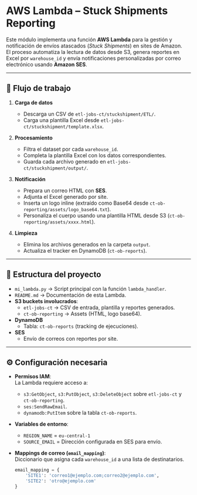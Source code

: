 # AWS Lambda – Stuck Shipments Reporting

Este módulo implementa una función **AWS Lambda** para la gestión y notificación de envíos atascados (*Stuck Shipments*) en sites de Amazon.  
El proceso automatiza la lectura de datos desde S3, genera reportes en Excel por `warehouse_id` y envía notificaciones personalizadas por correo electrónico usando **Amazon SES**.

---

## 🚀 Flujo de trabajo

1. **Carga de datos**
   - Descarga un CSV de `etl-jobs-ct/stuckshipment/ETL/`.
   - Carga una plantilla Excel desde `etl-jobs-ct/stuckshipment/template.xlsx`.

2. **Procesamiento**
   - Filtra el dataset por cada `warehouse_id`.
   - Completa la plantilla Excel con los datos correspondientes.
   - Guarda cada archivo generado en `etl-jobs-ct/stuckshipment/output/`.

3. **Notificación**
   - Prepara un correo HTML con **SES**.
   - Adjunta el Excel generado por site.
   - Inserta un logo inline (extraído como Base64 desde `ct-ob-reporting/assets/logo_base64.txt`).
   - Personaliza el cuerpo usando una plantilla HTML desde S3 (`ct-ob-reporting/assets/xxxx.html`).

4. **Limpieza**
   - Elimina los archivos generados en la carpeta `output`.
   - Actualiza el tracker en DynamoDB (`ct-ob-reports`).

---

## 📂 Estructura del proyecto

- `mi_lambda.py` → Script principal con la función `lambda_handler`.
- `README.md` → Documentación de esta Lambda.
- **S3 buckets involucrados**:
  - `etl-jobs-ct` → CSV de entrada, plantilla y reportes generados.
  - `ct-ob-reporting` → Assets (HTML, logo base64).
- **DynamoDB**
  - Tabla: `ct-ob-reports` (tracking de ejecuciones).
- **SES**
  - Envío de correos con reportes por site.

---

## ⚙️ Configuración necesaria

- **Permisos IAM**:  
  La Lambda requiere acceso a:
  - `s3:GetObject`, `s3:PutObject`, `s3:DeleteObject` sobre `etl-jobs-ct` y `ct-ob-reporting`.
  - `ses:SendRawEmail`.
  - `dynamodb:PutItem` sobre la tabla `ct-ob-reports`.

- **Variables de entorno**:
  - `REGION_NAME` = `eu-central-1`
  - `SOURCE_EMAIL` = Dirección configurada en SES para envío.

- **Mappings de correo (`email_mapping`)**:  
  Diccionario que asigna cada `warehouse_id` a una lista de destinatarios.  
  ```python
  email_mapping = {
      'SITE1': 'correo1@ejemplo.com;correo2@ejemplo.com',
      'SITE2': 'otro@ejemplo.com'
  }
